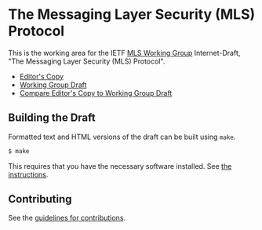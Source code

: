 # The Messaging Layer Security (MLS) Protocol

This is the working area for the IETF [MLS Working Group](https://datatracker.ietf.org/wg/mls/documents/) Internet-Draft, "The Messaging Layer Security (MLS) Protocol".

* [Editor's Copy](https://Bren2010.github.io/mls-protocol/#go.draft-ietf-mls-protocol.html)
* [Working Group Draft](https://tools.ietf.org/html/draft-ietf-mls-protocol)
* [Compare Editor's Copy to Working Group Draft](https://Bren2010.github.io/mls-protocol/#go.draft-ietf-mls-protocol.diff)

## Building the Draft

Formatted text and HTML versions of the draft can be built using `make`.

```sh
$ make
```

This requires that you have the necessary software installed.  See
[the instructions](https://github.com/martinthomson/i-d-template/blob/master/doc/SETUP.md).


## Contributing

See the
[guidelines for contributions](https://github.com/Bren2010/mls-protocol/blob/master/CONTRIBUTING.md).
